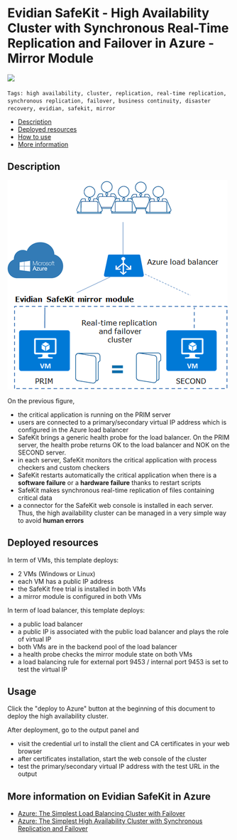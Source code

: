 # Evidian SafeKit - High Availability Cluster with Synchronous Real-Time Replication and Failover in Azure - Mirror Module

[![](https://camo.githubusercontent.com/9285dd3998997a0835869065bb15e5d500475034/687474703a2f2f617a7572656465706c6f792e6e65742f6465706c6f79627574746f6e2e706e67)](https://portal.azure.com/#create/Microsoft.Template/uri/https%3A%2F%2Fraw.githubusercontent.com%2Fd6p%2Fazure-quickstart-templates%2Fsafekit-cluster-mirror%2Fsafekit-cluster-mirror%2Fazuredeploy.json) 

`Tags: high availability, cluster, replication, real-time replication, synchronous replication, failover, business continuity, disaster recovery, evidian, safekit, mirror`

*   [Description](#description)
*   [Deployed resources](#resources)
*   [How to use](#use)
*   [More information](#more)

## <a name="description"></a>Description

![How the Evidian SafeKit mirror cluster implements real-time replication and failover in Azure?](/images/azure-block-level-file-level-software-data-replication-mirror-cluster.png)

On the previous figure,

*   the critical application is running on the PRIM server
*   users are connected to a primary/secondary virtual IP address which is configured in the Azure load balancer
*   SafeKit brings a generic health probe for the load balancer. On the PRIM server, the health probe returns OK to the load balancer and NOK on the SECOND server.
*   in each server, SafeKit monitors the critical application with process checkers and custom checkers
*   SafeKit restarts automatically the critical application when there is a **software failure** or a **hardware failure** thanks to restart scripts
*   SafeKit makes synchronous real-time replication of files containing critical data
*   a connector for the SafeKit web console is installed in each server. Thus, the high availability cluster can be managed in a very simple way to avoid **human errors**

## <a name="resources"></a>Deployed resources

In term of VMs, this template deploys:

*   2 VMs (Windows or Linux)
*   each VM has a public IP address
*   the SafeKit free trial is installed in both VMs
*   a mirror module is configured in both VMs

In term of load balancer, this template deploys:

*   a public load balancer
*   a public IP is associated with the public load balancer and plays the role of virtual IP
*   both VMs are in the backend pool of the load balancer
*   a health probe checks the mirror module state on both VMs
*   a load balancing rule for external port 9453 / internal port 9453 is set to test the virtual IP

## <a name="use">Usage</a>

<a name="use">

Click the "deploy to Azure" button at the beginning of this document to deploy the high availability cluster.

After deployment, go to the output panel and

*   visit the credential url to install the client and CA certificates in your web browser
*   after certificates installation, start the web console of the cluster
*   test the primary/secondary virtual IP address with the test URL in the output

</a>

## <a name="use"></a><a name="more"></a>More information on **Evidian SafeKit** in Azure

*   [Azure: The Simplest Load Balancing Cluster with Failover](https://www.evidian.com/products/high-availability-software-for-application-clustering/azure-load-balancing-cluster-failover/)
*   [Azure: The Simplest High Availability Cluster with Synchronous Replication and Failover](https://www.evidian.com/products/high-availability-software-for-application-clustering/azure-high-availability-cluster-synchronous-replication-failover/)
